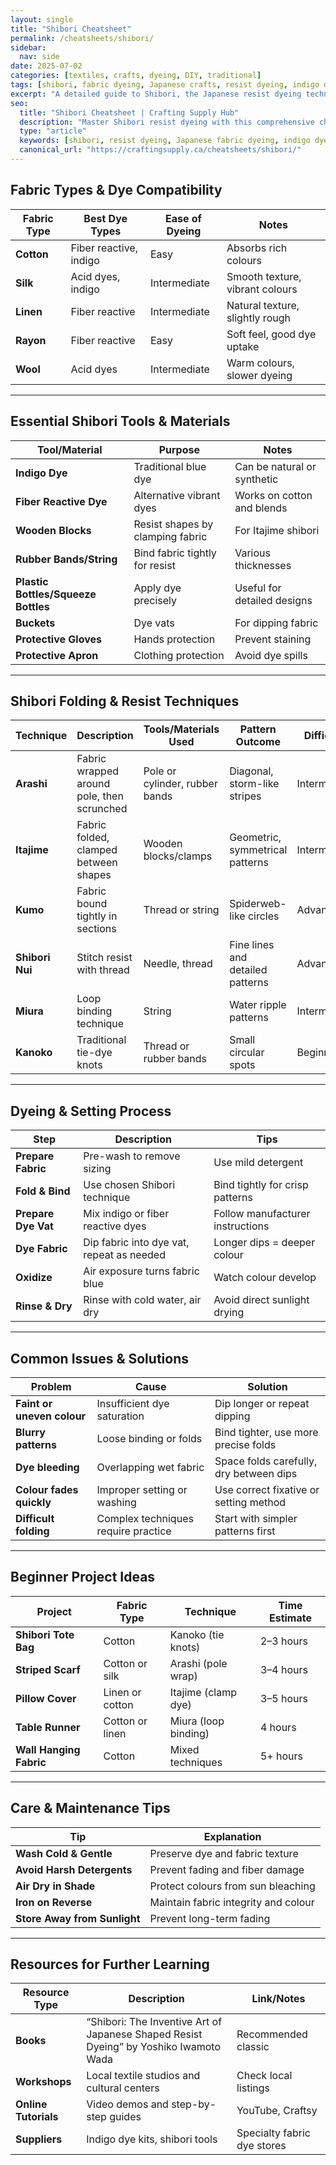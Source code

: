 ```yaml
---
layout: single
title: "Shibori Cheatsheet"
permalink: /cheatsheets/shibori/
sidebar:
  nav: side
date: 2025-07-02
categories: [textiles, crafts, dyeing, DIY, traditional]
tags: [shibori, fabric dyeing, Japanese crafts, resist dyeing, indigo dye, cheatsheet]
excerpt: "A detailed guide to Shibori, the Japanese resist dyeing technique. Learn about fabric choices, folding methods, dye types, tools, and care tips for stunning results."
seo:
  title: "Shibori Cheatsheet | Crafting Supply Hub"
  description: "Master Shibori resist dyeing with this comprehensive cheatsheet covering techniques, materials, tools, and finishing steps for beautiful handcrafted textiles."
  type: "article"
  keywords: [shibori, resist dyeing, Japanese fabric dyeing, indigo dye, textile crafts]
  canonical_url: "https://craftingsupply.ca/cheatsheets/shibori/"
---
```


## Fabric Types & Dye Compatibility

| Fabric Type       | Best Dye Types          | Ease of Dyeing | Notes                          |
|-------------------|------------------------|----------------|--------------------------------|
| **Cotton**          | Fiber reactive, indigo   | Easy           | Absorbs rich colours             |
| **Silk**            | Acid dyes, indigo        | Intermediate   | Smooth texture, vibrant colours  |
| **Linen**           | Fiber reactive           | Intermediate   | Natural texture, slightly rough |
| **Rayon**           | Fiber reactive           | Easy           | Soft feel, good dye uptake      |
| **Wool**            | Acid dyes                | Intermediate   | Warm colours, slower dyeing      |

---

## Essential Shibori Tools & Materials

| Tool/Material         | Purpose                             | Notes                         |
|-----------------------|-----------------------------------|-------------------------------|
| **Indigo Dye**           | Traditional blue dye               | Can be natural or synthetic    |
| **Fiber Reactive Dye**   | Alternative vibrant dyes           | Works on cotton and blends     |
| **Wooden Blocks**        | Resist shapes by clamping fabric  | For Itajime shibori            |
| **Rubber Bands/String**  | Bind fabric tightly for resist    | Various thicknesses            |
| **Plastic Bottles/Squeeze Bottles** | Apply dye precisely             | Useful for detailed designs    |
| **Buckets**              | Dye vats                         | For dipping fabric             |
| **Protective Gloves**    | Hands protection                  | Prevent staining               |
| **Protective Apron**     | Clothing protection               | Avoid dye spills               |

---

## Shibori Folding & Resist Techniques

| Technique        | Description                                   | Tools/Materials Used            | Pattern Outcome                  | Difficulty |
|------------------|-----------------------------------------------|--------------------------------|---------------------------------|------------|
| **Arashi**         | Fabric wrapped around pole, then scrunched    | Pole or cylinder, rubber bands | Diagonal, storm-like stripes     | Intermediate |
| **Itajime**        | Fabric folded, clamped between shapes          | Wooden blocks/clamps            | Geometric, symmetrical patterns  | Intermediate |
| **Kumo**           | Fabric bound tightly in sections                | Thread or string                | Spiderweb-like circles            | Advanced     |
| **Shibori Nui**     | Stitch resist with thread                         | Needle, thread                  | Fine lines and detailed patterns | Advanced     |
| **Miura**           | Loop binding technique                            | String                         | Water ripple patterns             | Intermediate |
| **Kanoko**          | Traditional tie-dye knots                        | Thread or rubber bands          | Small circular spots              | Beginner     |

---

## Dyeing & Setting Process

| Step               | Description                               | Tips                            |
|--------------------|-------------------------------------------|---------------------------------|
| **Prepare Fabric**    | Pre-wash to remove sizing                  | Use mild detergent               |
| **Fold & Bind**       | Use chosen Shibori technique                | Bind tightly for crisp patterns |
| **Prepare Dye Vat**   | Mix indigo or fiber reactive dyes           | Follow manufacturer instructions|
| **Dye Fabric**        | Dip fabric into dye vat, repeat as needed   | Longer dips = deeper colour       |
| **Oxidize**           | Air exposure turns fabric blue               | Watch colour develop              |
| **Rinse & Dry**       | Rinse with cold water, air dry                | Avoid direct sunlight drying     |

---

## Common Issues & Solutions

| Problem                | Cause                             | Solution                           |
|------------------------|----------------------------------|----------------------------------|
| **Faint or uneven colour** | Insufficient dye saturation       | Dip longer or repeat dipping      |
| **Blurry patterns**       | Loose binding or folds             | Bind tighter, use more precise folds|
| **Dye bleeding**          | Overlapping wet fabric             | Space folds carefully, dry between dips|
| **Colour fades quickly**   | Improper setting or washing        | Use correct fixative or setting method|
| **Difficult folding**     | Complex techniques require practice| Start with simpler patterns first|

---

## Beginner Project Ideas

| Project                 | Fabric Type      | Technique           | Time Estimate   |
|-------------------------|------------------|---------------------|-----------------|
| **Shibori Tote Bag**       | Cotton           | Kanoko (tie knots)   | 2–3 hours       |
| **Striped Scarf**           | Cotton or silk   | Arashi (pole wrap)   | 3–4 hours       |
| **Pillow Cover**            | Linen or cotton  | Itajime (clamp dye)  | 3–5 hours       |
| **Table Runner**            | Cotton or linen  | Miura (loop binding) | 4 hours         |
| **Wall Hanging Fabric**     | Cotton           | Mixed techniques     | 5+ hours        |

---

## Care & Maintenance Tips

| Tip                         | Explanation                                  |
|-----------------------------|----------------------------------------------|
| **Wash Cold & Gentle**         | Preserve dye and fabric texture               |
| **Avoid Harsh Detergents**     | Prevent fading and fiber damage                |
| **Air Dry in Shade**           | Protect colours from sun bleaching               |
| **Iron on Reverse**            | Maintain fabric integrity and colour             |
| **Store Away from Sunlight**  | Prevent long-term fading                           |

---

## Resources for Further Learning

| Resource Type        | Description                      | Link/Notes                       |
|----------------------|---------------------------------|---------------------------------|
| **Books**              | “Shibori: The Inventive Art of Japanese Shaped Resist Dyeing” by Yoshiko Iwamoto Wada | Recommended classic             |
| **Workshops**          | Local textile studios and cultural centers | Check local listings            |
| **Online Tutorials**   | Video demos and step-by-step guides | YouTube, Craftsy                |
| **Suppliers**          | Indigo dye kits, shibori tools   | Specialty fabric dye stores     |
